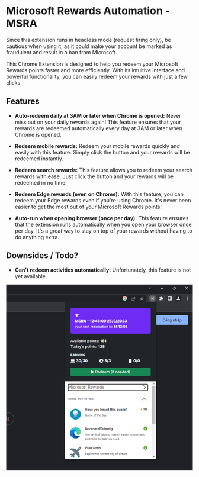 # Microsoft Rewards Automation - MSRA

Since this extension runs in headless mode (request firing only), be cautious when using it, as it could make your account be marked as fraudulent and result in a ban from Microsoft.

This Chrome Extension is designed to help you redeem your Microsoft Rewards points faster and more efficiently. With its intuitive interface and powerful functionality, you can easily redeem your rewards with just a few clicks.

## Features

- **Auto-redeem daily at 3AM or later when Chrome is opened:** Never miss out on your daily rewards again! This feature ensures that your rewards are redeemed automatically every day at 3AM or later when Chrome is opened.

- **Redeem mobile rewards:** Redeem your mobile rewards quickly and easily with this feature. Simply click the button and your rewards will be redeemed instantly.

- **Redeem search rewards:** This feature allows you to redeem your search rewards with ease. Just click the button and your rewards will be redeemed in no time.

- **Redeem Edge rewards (even on Chrome):** With this feature, you can redeem your Edge rewards even if you're using Chrome. It's never been easier to get the most out of your Microsoft Rewards points!

- **Auto-run when opening browser (once per day):** This feature ensures that the extension runs automatically when you open your browser once per day. It's a great way to stay on top of your rewards without having to do anything extra.

## Downsides / Todo?

- **Can't redeem activities automatically:** Unfortunately, this feature is not yet available.

![Screenshot](preview.png)
